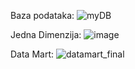 Baza podataka:
![myDB](https://github.com/AsinaMilic/Skladistenje-podataka-i-otkrivanje-znanja/assets/54029561/2a71adb2-a1ea-41ee-914c-f88e0adf07e5)

Jedna Dimenzija:
![image](https://github.com/AsinaMilic/Skladistenje-podataka-i-otkrivanje-znanja/assets/54029561/cd3a771f-006b-4a28-9075-25f95308cd78)

Data Mart:
![datamart_final](https://github.com/AsinaMilic/Skladistenje-podataka-i-otkrivanje-znanja/assets/54029561/f5409190-581f-420d-bb08-a599d418b7d7)
